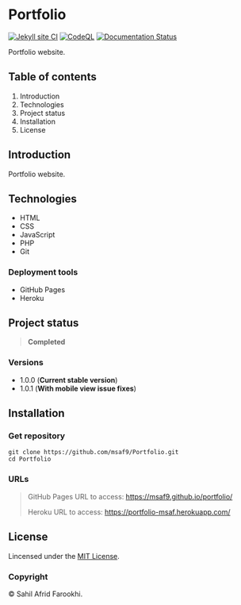 # Portfolio 

[![Jekyll site CI](https://github.com/msaf9/portfolio/actions/workflows/jekyll.yml/badge.svg?branch=master)](https://github.com/msaf9/portfolio/actions/workflows/jekyll.yml)
[![CodeQL](https://github.com/msaf9/portfolio/actions/workflows/codeql-analysis.yml/badge.svg)](https://github.com/msaf9/portfolio/actions/workflows/codeql-analysis.yml)
[![Documentation Status](https://readthedocs.org/projects/msaf9portfolio/badge/?version=latest)](https://msaf9portfolio.readthedocs.io/en/latest/?badge=latest)

Portfolio website.

## Table of contents
1. Introduction
2. Technologies
3. Project status
4. Installation
5. License

## Introduction
Portfolio website.

## Technologies
- HTML
- CSS
- JavaScript
- PHP
- Git

### Deployment tools
- GitHub Pages
- Heroku


## Project status
> **Completed**

### Versions
- 1.0.0 (**Current stable version**)
- 1.0.1 (**With mobile view issue fixes**)

## Installation
### Get repository
```git
git clone https://github.com/msaf9/Portfolio.git
cd Portfolio
```

### URLs
> GitHub Pages URL to access: https://msaf9.github.io/portfolio/
> 
> Heroku URL to access: https://portfolio-msaf.herokuapp.com/ 

## License
Lincensed under the [MIT License](LICENSE).

### Copyright
© Sahil Afrid Farookhi.

